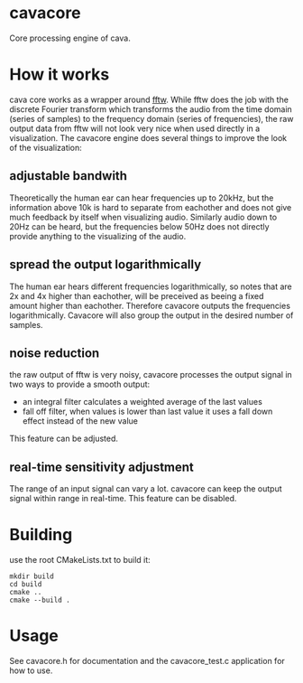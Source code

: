 cavacore
=========

Core processing engine of cava.

# How it works

cava core works as a wrapper around [fftw](http://www.fftw.org/). While fftw does the job with the discrete Fourier transform
which transforms the audio from the time domain (series of samples) to the frequency domain (series of frequencies),
the raw output data from fftw will not look very nice when used directly in a visualization. The cavacore engine does several things
to improve the look of the visualization:


## adjustable bandwith

Theoretically the human ear can hear frequencies up to 20kHz, but the information above 10k is hard to separate from eachother
and does not give much feedback by itself when visualizing audio. Similarly audio down to 20Hz can be heard, but the frequencies
below 50Hz does not directly provide anything to the visualizing of the audio.


## spread the output logarithmically

The human ear hears different frequencies logarithmically, so notes that are 2x and 4x higher than eachother, will be preceived
as beeing a fixed amount higher than eachother. Therefore cavacore outputs the frequencies logarithmically. Cavacore will also
group the output in the desired number of samples.


## noise reduction

the raw output of fftw is very noisy, cavacore processes the output signal in two ways to provide a smooth output:

  * an integral filter calculates a weighted average of the last values
  * fall off filter, when values is lower than last value it uses a  fall down effect instead of the new value

This feature can be adjusted.


## real-time sensitivity adjustment

The range of an input signal can vary a lot. cavacore can keep the output signal within range in real-time. This feature can be disabled.


# Building

use the root CMakeLists.txt to build it:

```
mkdir build
cd build
cmake ..
cmake --build .
```

# Usage

See cavacore.h for documentation and the cavacore_test.c application for how to use.
